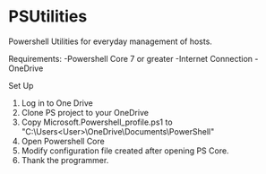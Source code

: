 # PSUtilities
Powershell Utilities for everyday management of hosts.

Requirements:
-Powershell Core 7 or greater
-Internet Connection
-OneDrive


Set Up
1. Log in to One Drive
2. Clone PS project to your OneDrive
3. Copy Microsoft.Powershell_profile.ps1 to "C:\Users\<User>\OneDrive\Documents\PowerShell"
4. Open Powershell Core
5. Modify configuration file created after opening PS Core. 
6. Thank the programmer. 
